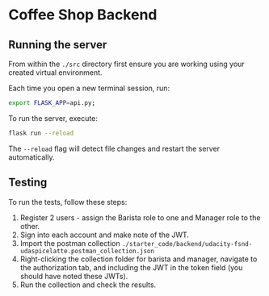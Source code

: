 # Coffee Shop Backend


## Running the server

From within the `./src` directory first ensure you are working using your created virtual environment.

Each time you open a new terminal session, run:

```bash
export FLASK_APP=api.py;
```

To run the server, execute:

```bash
flask run --reload
```

The `--reload` flag will detect file changes and restart the server automatically.

## Testing

To run the tests, follow these steps:
1. Register 2 users - assign the Barista role to one and Manager role to the other.
2. Sign into each account and make note of the JWT.
3. Import the postman collection `./starter_code/backend/udacity-fsnd-udaspicelatte.postman_collection.json`
4. Right-clicking the collection folder for barista and manager, navigate to the authorization tab, and including the JWT in the token field (you should have noted these JWTs).
5. Run the collection and check the results.
